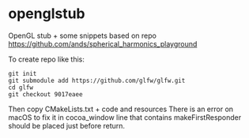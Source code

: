# openglstub
OpenGL stub + some snippets based on repo https://github.com/ands/spherical_harmonics_playground 

To create repo like this:

```
git init
git submodule add https://github.com/glfw/glfw.git
cd glfw
git checkout 9017eaee
```

Then copy CMakeLists.txt + code and resources
There is an error on macOS to fix it in cocoa_window line that contains makeFirstResponder should be placed just before return.
